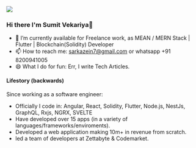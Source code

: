 ![](https://komarev.com/ghpvc/?username=sumitvekariya&color=brightgreen)


### Hi there I'm Sumit Vekariya👋

- 🔭 I’m currently available for Freelance work, as MEAN / MERN Stack | Flutter | Blockchain(Solidity) Developer
- 📫 How to reach me: sarkazein7@gmail.com or whatsapp +91 8200941005
- 😄 What I do for fun: Err, I write Tech Articles.


#### Lifestory (backwards)
Since working as a software engineer:

- Officially I code in:  Angular, React, Solidity, Flutter, Node.js, NestJs, GraphQL, Rxjs, NGRX, SVELTE
- Have developed over 15 apps (in a variety of languages/frameworks/enviroments).
- Developed a web application making 10m+ in revenue from scratch.
- led a team of developers at Zettabyte & Codemarket.
